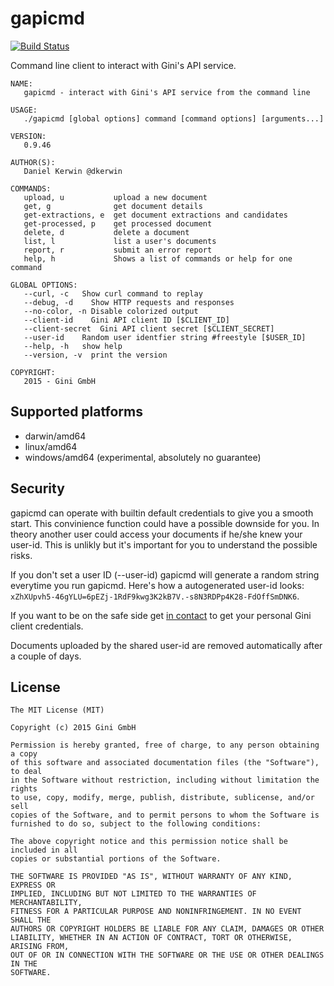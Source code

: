 # gapicmd

[![Build Status](https://magnum.travis-ci.com/gini/gapicmd.svg?token=hks5AUpe81U7Yryvaqjm&branch=master)](https://magnum.travis-ci.com/gini/gapicmd)

Command line client to interact with Gini's API service.

```
NAME:
   gapicmd - interact with Gini's API service from the command line

USAGE:
   ./gapicmd [global options] command [command options] [arguments...]

VERSION:
   0.9.46

AUTHOR(S):
   Daniel Kerwin @dkerwin

COMMANDS:
   upload, u           upload a new document
   get, g              get document details
   get-extractions, e  get document extractions and candidates
   get-processed, p    get processed document
   delete, d           delete a document
   list, l             list a user's documents
   report, r           submit an error report
   help, h             Shows a list of commands or help for one command

GLOBAL OPTIONS:
   --curl, -c   Show curl command to replay
   --debug, -d    Show HTTP requests and responses
   --no-color, -n Disable colorized output
   --client-id    Gini API client ID [$CLIENT_ID]
   --client-secret  Gini API client secret [$CLIENT_SECRET]
   --user-id    Random user identfier string #freestyle [$USER_ID]
   --help, -h   show help
   --version, -v  print the version

COPYRIGHT:
   2015 - Gini GmbH
```

## Supported platforms

  * darwin/amd64
  * linux/amd64
  * windows/amd64 (experimental, absolutely no guarantee)

## Security

gapicmd can operate with builtin default credentials to give you a smooth start. This convinience function could have a possible downside for you.
In theory another user could access your documents if he/she knew your user-id. This is unlikly but it's important for you to understand the possible
risks.

If you don't set a user ID (--user-id) gapicmd will generate a random string everytime you run gapicmd. Here's how a autogenerated user-id
looks: ```xZhXUpvh5-46gYLU=6pEZj-1RdF9kwg3K2kB7V.-s8N3RDPp4K28-FdOffSmDNK6```.

If you want to be on the safe side get [in contact](mailto:hello-partners@gini.net) to get your personal Gini client credentials.

Documents uploaded by the shared user-id are removed automatically after a couple of days.

## License

```
The MIT License (MIT)

Copyright (c) 2015 Gini GmbH

Permission is hereby granted, free of charge, to any person obtaining a copy
of this software and associated documentation files (the "Software"), to deal
in the Software without restriction, including without limitation the rights
to use, copy, modify, merge, publish, distribute, sublicense, and/or sell
copies of the Software, and to permit persons to whom the Software is
furnished to do so, subject to the following conditions:

The above copyright notice and this permission notice shall be included in all
copies or substantial portions of the Software.

THE SOFTWARE IS PROVIDED "AS IS", WITHOUT WARRANTY OF ANY KIND, EXPRESS OR
IMPLIED, INCLUDING BUT NOT LIMITED TO THE WARRANTIES OF MERCHANTABILITY,
FITNESS FOR A PARTICULAR PURPOSE AND NONINFRINGEMENT. IN NO EVENT SHALL THE
AUTHORS OR COPYRIGHT HOLDERS BE LIABLE FOR ANY CLAIM, DAMAGES OR OTHER
LIABILITY, WHETHER IN AN ACTION OF CONTRACT, TORT OR OTHERWISE, ARISING FROM,
OUT OF OR IN CONNECTION WITH THE SOFTWARE OR THE USE OR OTHER DEALINGS IN THE
SOFTWARE.
```
